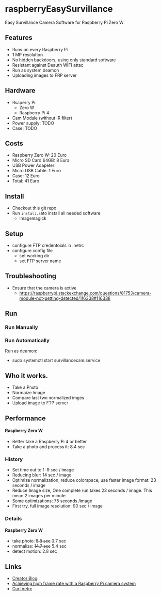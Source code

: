 # raspberryEasySurvillance
Easy Survillance Camera Software for Raspberry Pi Zero W

## Features
* Runs on every Raspberry Pi
* 1 MP resolution
* No hidden backdoors, using only standard software
* Resistant against Deauth WIFI attac
* Run as system deamon
* Uploading images to FRP server

## Hardware
* Rsaperry Pi 
  * Zero W
  * Raspberry Pi 4
* Cam Module (without IR filter)
* Power supply: TODO
* Case: TODO

## Costs
* Raspberry Zero W:    20 Euro
* Micro SD Card 64GB:   8 Euro
* USB Power Adapeter: 
* Micro USB Cable:      1 Euro
* Case:                12 Euro
* Total:               41 Euro


## Install
* Checkout this git repo
* Run `install.sh`to install all needed software
  * imagemagick

## Setup
* configure FTP credentoials in .netrc
* configure config file
  * set working dir
  * set FTP server name

## Troubleshooting
* Ensure that the camera is active
  * https://raspberrypi.stackexchange.com/questions/81753/camera-module-not-getting-detected/116338#116338


## Run 
### Run Manually
### Run Automatically
Run as deamon:
* sudo systemctl start survillancecam.service
 
## Who it works.
* Take a Photo
* Normaize Image
* Compare last two normalized imges
* Upload image to FTP server

## Performance
#### Raspberry Zero W
* Better take a Raspberry Pi 4 or better
* Take a photo and process it:  8.4 sec

### History 
* Set time out to 1: 9 sec / image
* Reducing blur: 14 sec / image
* Optimize normalization, reduce colorspace, use faster image format: 23 seconds / image
* Reduce Image size, One complete run takes 23 seconds / image. This mean 2 images per minute.
* Some optimizations: 75 seconds /image
* First try, full image resolution: 90 sec / image

### Details
#### Raspberry Zero W
* take photo: ~~5.8 sec~~ 0.7 sec
* normalize: ~~14.7 sec~~ 5.4 sec
* detect motion: 2.8 sec 

## Links
* [Creator Blog](https://programming-2.blogspot.com/2019/12/einfache-bewegungserkennung-auf-dem.html)
* [Achieving high frame rate with a Raspberry Pi camera system](https://chriscarey.com/blog/2017/04/30/achieving-high-frame-rate-with-a-raspberry-pi-camera-system/comment-page-1/)
* [Curl netrc](https://ec.haxx.se/usingcurl/usingcurl-netrc)


